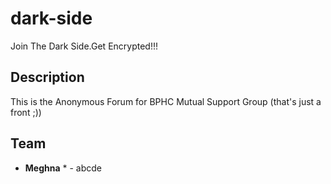 # dark-side

Join The Dark Side.Get Encrypted!!!

## Description

This is the Anonymous Forum for BPHC Mutual Support Group (that's just a front ;))

## Team
* **Meghna** * - abcde

